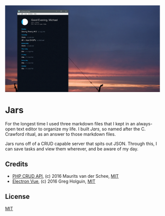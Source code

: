 ![Sweet promotional banner](design/readme-1.png)

# Jars

For the longest time I used three markdown files that I kept in an always-open text editor to organize my life. I built _Jars_, so named after the C. Crawford ritual, as an answer to those markdown files.

Jars runs off of a CRUD capable server that spits out JSON. Through this, I can save tasks and view them wherever, and be aware of my day.

## Credits

* [PHP CRUD API](https://github.com/mevdschee/php-crud-api), (c) 2016 Maurits van der Schee, [MIT](https://github.com/alixaxel/ArrestDB/blob/master/LICENSE)
* [Electron Vue](https://github.com/SimulatedGREG/electron-vue), (c) 2016 Greg Holguin, [MIT](https://github.com/SimulatedGREG/electron-vue/blob/master/LICENSE.md)

## License

[MIT](licence.md)